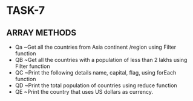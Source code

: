 # TASK-7
## ARRAY METHODS
* Qa
 ~Get all the countries from Asia continent /region using Filter function
* QB
 ~Get all the countries with a population of less than 2 lakhs using Filter function
* QC
 ~Print the following details name, capital, flag, using forEach function
* QD
 ~Print the total population of countries using reduce function
* QE
 ~Print the country that uses US dollars as currency.

